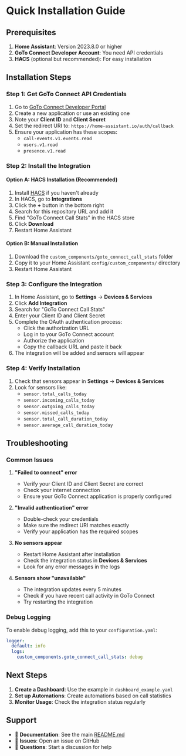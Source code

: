 # Quick Installation Guide

## Prerequisites

1. **Home Assistant**: Version 2023.8.0 or higher
2. **GoTo Connect Developer Account**: You need API credentials
3. **HACS** (optional but recommended): For easy installation

## Installation Steps

### Step 1: Get GoTo Connect API Credentials

1. Go to [GoTo Connect Developer Portal](https://developer.goto.com/)
2. Create a new application or use an existing one
3. Note your **Client ID** and **Client Secret**
4. Set the redirect URI to: `https://home-assistant.io/auth/callback`
5. Ensure your application has these scopes:
   - `call-events.v1.events.read`
   - `users.v1.read`
   - `presence.v1.read`

### Step 2: Install the Integration

#### Option A: HACS Installation (Recommended)

1. Install [HACS](https://hacs.xyz/) if you haven't already
2. In HACS, go to **Integrations**
3. Click the **+** button in the bottom right
4. Search for this repository URL and add it
5. Find "GoTo Connect Call Stats" in the HACS store
6. Click **Download**
7. Restart Home Assistant

#### Option B: Manual Installation

1. Download the `custom_components/goto_connect_call_stats` folder
2. Copy it to your Home Assistant `config/custom_components/` directory
3. Restart Home Assistant

### Step 3: Configure the Integration

1. In Home Assistant, go to **Settings** → **Devices & Services**
2. Click **Add Integration**
3. Search for "GoTo Connect Call Stats"
4. Enter your Client ID and Client Secret
5. Complete the OAuth authentication process:
   - Click the authorization URL
   - Log in to your GoTo Connect account
   - Authorize the application
   - Copy the callback URL and paste it back
6. The integration will be added and sensors will appear

### Step 4: Verify Installation

1. Check that sensors appear in **Settings** → **Devices & Services**
2. Look for sensors like:
   - `sensor.total_calls_today`
   - `sensor.incoming_calls_today`
   - `sensor.outgoing_calls_today`
   - `sensor.missed_calls_today`
   - `sensor.total_call_duration_today`
   - `sensor.average_call_duration_today`

## Troubleshooting

### Common Issues

1. **"Failed to connect" error**
   - Verify your Client ID and Client Secret are correct
   - Check your internet connection
   - Ensure your GoTo Connect application is properly configured

2. **"Invalid authentication" error**
   - Double-check your credentials
   - Make sure the redirect URI matches exactly
   - Verify your application has the required scopes

3. **No sensors appear**
   - Restart Home Assistant after installation
   - Check the integration status in **Devices & Services**
   - Look for any error messages in the logs

4. **Sensors show "unavailable"**
   - The integration updates every 5 minutes
   - Check if you have recent call activity in GoTo Connect
   - Try restarting the integration

### Debug Logging

To enable debug logging, add this to your `configuration.yaml`:

```yaml
logger:
  default: info
  logs:
    custom_components.goto_connect_call_stats: debug
```

## Next Steps

1. **Create a Dashboard**: Use the example in `dashboard_example.yaml`
2. **Set up Automations**: Create automations based on call statistics
3. **Monitor Usage**: Check the integration status regularly

## Support

- 📖 **Documentation**: See the main [README.md](README.md)
- 🐛 **Issues**: Open an issue on GitHub
- 💬 **Questions**: Start a discussion for help 